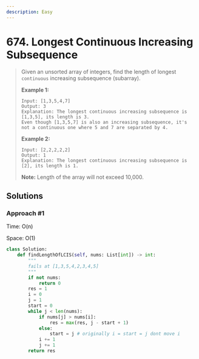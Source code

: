 ```yaml
---
description: Easy
---
```


# 674. Longest Continuous Increasing Subsequence

> Given an unsorted array of integers, find the length of longest `continuous` increasing subsequence \(subarray\).
>
> **Example 1:**  
>
>
> ```text
> Input: [1,3,5,4,7]
> Output: 3
> Explanation: The longest continuous increasing subsequence is [1,3,5], its length is 3. 
> Even though [1,3,5,7] is also an increasing subsequence, it's not a continuous one where 5 and 7 are separated by 4. 
> ```
>
> **Example 2:**  
>
>
> ```text
> Input: [2,2,2,2,2]
> Output: 1
> Explanation: The longest continuous increasing subsequence is [2], its length is 1. 
> ```
>
> **Note:** Length of the array will not exceed 10,000.

## Solutions

### Approach \#1

Time: O\(n\)

Space: O\(1\)

```python
class Solution:
    def findLengthOfLCIS(self, nums: List[int]) -> int:
        """
        fails at [1,3,5,4,2,3,4,5]
        """
        if not nums:
            return 0
        res = 1
        i = 0
        j = 1
        start = 0
        while j < len(nums):
            if nums[j] > nums[i]:
                res = max(res, j - start + 1)
            else:
                start = j # originally i = start = j dont move i
            i += 1
            j += 1
        return res
```

